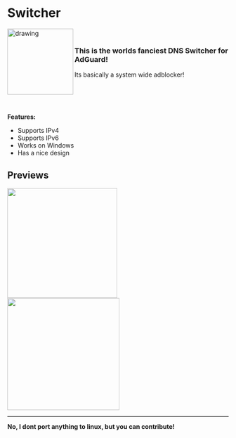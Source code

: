 # Switcher

<img align="left" src="https://alexh.space/images/switcher-icon.png" alt="drawing" width="150"/> 

&nbsp;

<h3>This is the worlds fanciest DNS Switcher for AdGuard!</h3>
Its basically a system wide adblocker!

\
&nbsp;
\
&nbsp;

__Features:__

* Supports IPv4
* Supports IPv6
* Works on Windows
* Has a nice design

## Previews

<p float="left">
  <img src="https://alexh.space/images/preview-disabled.png" width="250" />
  <img src="https://alexh.space/images/preview-enabled.png" width="255" /> 
</p>


---

<b>No, I dont port anything to linux, but you can contribute!</b>

